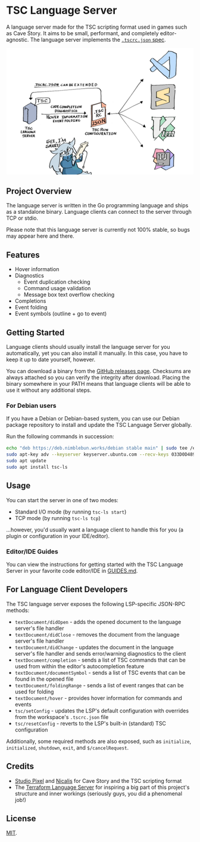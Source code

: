 # TSC Language Server

A language server made for the TSC scripting format used in games such as Cave
Story. It aims to be small, performant, and completely editor-agnostic. The
language server implements the [`.tscrc.json` spec][tscrc-spec].

![Diagram explaining how the language server works](.github/assets/diagram.png)

## Project Overview

The language server is written in the Go programming language and ships as a
standalone binary. Language clients can connect to the server through TCP or
stdio.

Please note that this language server is currently not 100% stable, so bugs may
appear here and there.

## Features

- Hover information
- Diagnostics
  - Event duplication checking
  - Command usage validation
  - Message box text overflow checking
- Completions
- Event folding
- Event symbols (outline + go to event)

## Getting Started

Language clients should usually install the language server for you
automatically, yet you can also install it manually. In this case, you have to
keep it up to date yourself, however.

You can download a binary from the [GitHub releases page][releases]. Checksums
are always attached so you can verify the integrity after download. Placing the
binary somewhere in your PATH means that language clients will be able to use it
without any additional steps.

### For Debian users

If you have a Debian or Debian-based system, you can use our Debian package
repository to install and update the TSC Language Server globally.

Run the following commands in succession:

```sh
echo "deb https://deb.nimblebun.works/debian stable main" | sudo tee /etc/apt/sources.list.d/nimblebun.list
sudo apt-key adv --keyserver keyserver.ubuntu.com --recv-keys 033D0D4895F432D1
sudo apt update
sudo apt install tsc-ls
```

## Usage

You can start the server in one of two modes:

- Standard I/O mode (by running `tsc-ls start`)
- TCP mode (by running `tsc-ls tcp`)

...however, you'd usually want a language client to handle this for you (a
plugin or configuration in your IDE/editor).

### Editor/IDE Guides

You can view the instructions for getting started with the TSC Language Server
in your favorite code editor/IDE in [GUIDES.md][language-client-guides].

## For Language Client Developers

The TSC language server exposes the following LSP-specific JSON-RPC methods:

- `textDocument/didOpen` - adds the opened document to the language server's
  file handler
- `textDocument/didClose` - removes the document from the language server's file
  handler
- `textDocument/didChange` - updates the document in the language server's file
  handler and sends error/warning diagnostics to the client
- `textDocument/completion` - sends a list of TSC commands that can be used from
  within the editor's autocompletion feature
- `textDocument/documentSymbol` - sends a list of TSC events that can be found
  in the opened file
- `textDocument/foldingRange` - sends a list of event ranges that can be used
  for folding
- `textDocument/hover` - provides hover information for commands and events
- `tsc/setConfig` - updates the LSP's default configuration with overrides from
  the workspace's `.tscrc.json` file
- `tsc/resetConfig` - reverts to the LSP's built-in (standard) TSC configuration

Additionally, some required methods are also exposed, such as `initialize`,
`initialized`, `shutdown`, `exit`, and `$/cancelRequest`.

## Credits

- [Studio Pixel][studio-pixel] and [Nicalis][nicalis] for Cave Story and the TSC
  scripting format
- The [Terraform Language Server][terraform-ls] for inspiring a big part of this
  project's structure and inner workings (seriously guys, you did a phenomenal
  job!)

## License

[MIT](https://github.com/nimblebun/tsc-language-server/blob/master/LICENSE).

[tscrc-spec]: https://docs.nimblebun.works/tscrc-json
[releases]: https://github.com/nimblebun/tsc-language-server/releases/latest
[studio-pixel]: https://studiopixel.jp/
[nicalis]: https://www.nicalis.com/
[terraform-ls]: https://github.com/hashicorp/terraform-ls
[language-client-guides]: https://github.com/nimblebun/tsc-language-server/blob/master/GUIDES.md
